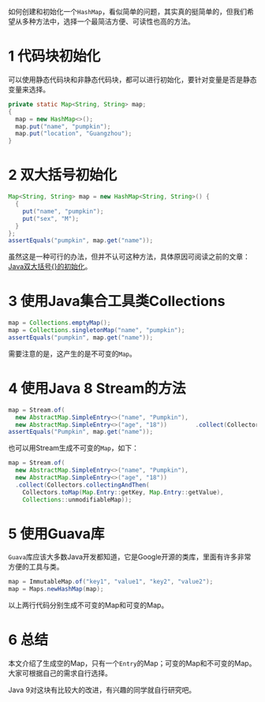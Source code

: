 如何创建和初始化一个`HashMap`，看似简单的问题，其实真的挺简单的，但我们希望从多种方法中，选择一个最简洁方便、可读性也高的方法。

# 1 代码块初始化

可以使用静态代码块和非静态代码块，都可以进行初始化，要针对变量是否是静态变量来选择。

```java
private static Map<String, String> map;
{
  map = new HashMap<>();
  map.put("name", "pumpkin");
  map.put("location", "Guangzhou");
}
```



# 2 双大括号初始化

```java
Map<String, String> map = new HashMap<String, String>() {
  {
    put("name", "pumpkin");
    put("sex", "M");
  }
};
assertEquals("pumpkin", map.get("name"));
```

虽然这是一种可行的办法，但并不认可这种方法，具体原因可阅读之前的文章：[Java双大括号{}的初始化](https://www.pkslow.com/archives/java-double-brace-initialization)。



# 3 使用Java集合工具类Collections

```java
map = Collections.emptyMap();
map = Collections.singletonMap("name", "pumpkin");
assertEquals("pumpkin", map.get("name"));
```

需要注意的是，这产生的是不可变的`Map`。



# 4 使用Java 8 Stream的方法

```java
map = Stream.of(
  new AbstractMap.SimpleEntry<>("name", "Pumpkin"),
  new AbstractMap.SimpleEntry<>("age", "18"))        .collect(Collectors.toMap(Map.Entry::getKey, Map.Entry::getValue));
assertEquals("Pumpkin", map.get("name"));
```

也可以用Stream生成不可变的`Map`，如下：

```java
map = Stream.of(
  new AbstractMap.SimpleEntry<>("name", "Pumpkin"),
  new AbstractMap.SimpleEntry<>("age", "18"))
  .collect(Collectors.collectingAndThen(
    Collectors.toMap(Map.Entry::getKey, Map.Entry::getValue),
    Collections::unmodifiableMap));
```



# 5 使用Guava库

`Guava`库应该大多数Java开发都知道，它是Google开源的类库，里面有许多非常方便的工具与类。

```java
map = ImmutableMap.of("key1", "value1", "key2", "value2");
map = Maps.newHashMap(map);
```

以上两行代码分别生成不可变的Map和可变的Map。



# 6 总结

本文介绍了生成空的Map，只有一个`Entry`的Map；可变的Map和不可变的Map。大家可根据自己的需求自行选择。

Java 9对这块有比较大的改进，有兴趣的同学就自行研究吧。

